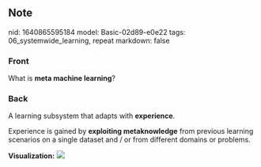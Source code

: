 ## Note
nid: 1640865595184
model: Basic-02d89-e0e22
tags: 06_systemwide_learning, repeat
markdown: false

### Front
What is <b>meta machine learning</b>?

### Back
A learning subsystem that adapts with <b>experience</b>. 

Experience is gained by <b>exploiting metaknowledge</b> from previous learning scenarios on a single dataset and / or from different domains or problems.

<b>Visualization:</b>
<img src="paste-8bfd667939a0d4a8f15d2035aede2b7329f7d2aa.jpg">
